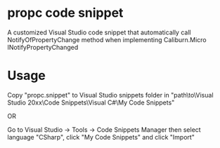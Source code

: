 # propc code snippet
A customized Visual Studio code snippet that automatically call NotifyOfPropertyChange method when implementing Caliburn.Micro INotifyPropertyChanged
# Usage
Copy "propc.snippet" to Visual Studio snippets folder in "path\to\Visual Studio 20xx\Code Snippets\Visual C#\My Code Snippets"

OR

Go to Visual Studio -> Tools -> Code Snippets Manager then select language "CSharp", click "My Code Snippets" and click "Import"
